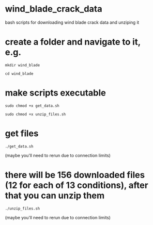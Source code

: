 # wind_blade_crack_data
bash scripts for downloading wind blade crack data and unziping it 

# create a folder and navigate to it, e.g.
`mkdir wind_blade`

`cd wind_blade`

# make scripts executable
`sudo chmod +x get_data.sh`

`sudo chmod +x unzip_files.sh`

# get files 
`./get_data.sh`

(maybe you'll need to rerun due to connection limits)

# there will be 156 downloaded files (12 for each of 13 conditions), after that you can unzip them
`./unzip_files.sh`

(maybe you'll need to rerun due to connection limits)
